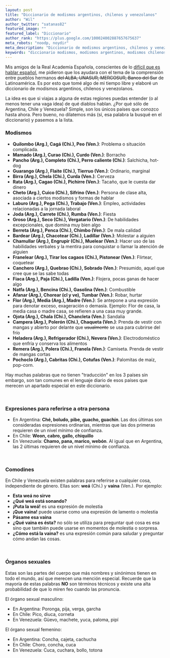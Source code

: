 ```yaml
---
layout: post
title: "Diccionario de modismos argentinos, chilenos y venezolanos"
author: "Wil"
author_twitter: "satanas82"
featured_image: ""
featured_label: "Diccionario"
author_rank: "https://plus.google.com/100024002887657675637"
meta_robots: "noodp, noydir"
meta_description: "Diccionario de modismos argentinos, chilenos y venezolanos"
keywords: "diccionario modismos, modismos argentinos, modismos chilenos, modismos venezolanos"
---
```


Mis amigos de la Real Academia Española, conscientes de lo 
<a href="http://www.youtube.com/watch?v=E5kA0W3MN60">difícil que es hablar español</a>, me pidieron que los ayudara 
con el tema de la comprensión entre pueblos hermanos <del>del ALBA, UNASUR, MERCOSUR, Banco del Sur</del> de Latinoamérica. 
Es por esto que tomé algo de mi tiempo libre y elaboré un diccionario de modismos argentinos, chilenos y venezolanos.
<!-- summary -->

La idea es que si viajas a alguna de estas regiones puedas entender (o al menos tener una vaga idea) de qué diablos 
hablan. ¿Por qué sólo de Argentina, Chile y Venezuela? Simple, son los únicos países que conozco hasta ahora. Pero bueno, 
no dilatemos más (sí, esa palabra la busqué en el diccionario) y pasemos a la lista.


<h3>Modismos</h3>

* **Quilombo (Arg.), Cagá (Chi.), Peo (Ven.)**: Problema o situación complicada.
* **Mamado (Arg.), Curao (Chi.), Curdo (Ven.)**: Borracho
* **Pancho (Arg.), Completo (Chi.), Perro caliente (Chi.)**: Salchicha, hot-dog
* **Guarango (Arg.), Flaite (Chi.), Tierruo (Ven.)**: Ordinario, marginal
* **Birra (Arg.), Chela (Chi.), Curda (Ven.)**: Cerveza
* **Rata (Arg.), Cagao (Chi.), Pichirre (Ven.)**: Tacaño, que le cuesta dar dinero
* **Cheto (Arg.), Cuico (Chi.), Sifrino (Ven.)**: Persona de clase alta, asociada a ciertos modismos y formas de hablar
* **Laburo (Arg.), Pega (Chi.), Trabajo (Ven.)**: Empleo, actividades relacionadas a la jornada laboral
* **Joda (Arg.), Carrete (Chi.), Rumba (Ven.)**: Fiesta
* **Groso (Arg.), Seco (Chi.), Vergatario (Ven.)**: De habilidades excepcionales, que domina muy bien algo
* **Berreta (Arg.), Penca (Chi.), Chimbo (Ven.)**: De mala calidad
* **Bardear (Arg.), Chacotear (Chi.), Ladillar (Ven.)**: Molestar a alguien
* **Chamullar (Arg.), Engrupir (Chi.), Muelear (Ven.)**: Hacer uso de las habilidades verbales y la mentira para conquistar 
    o llamar la atención de alguien
* **Franelear (Arg.), Tirar los cagaos (Chi.), Pistonear (Ven.)**: Flirtear, coquetear
* **Canchero (Arg.), Quebrao (Chi.), Sobrado (Ven.)**: Presumido, aquel que cree que se las sabe todas
* **Fiaca (Arg.), Paja (Chi.), Ladilla (Ven.)**: Flojera, pocas ganas de hacer algo
* **Natfa (Arg.), Bencina (Chi.), Gasolina (Ven.)**: Combustible
* **Afanar (Arg.), Chorear (cl y ve), Tumbar (Ven.)**: Robar, hurtar
* **Flor (Arg.), Media (Arg.), Madre (Ven.)**: Se antepone a una expresión para denotar exceso, exageración o demasía.
  Ejemplo: Flor de casa, la media casa o madre casa, se refieren a una casa muy grande.
* **Ojota (Arg.), Chala (Chi.), Chancleta (Ven.)**: Sandalia
* **Campera (Arg.), Polerón (Chi.), Chaqueta (Ven.)**: Prenda de vestir con mangas y abierto por delante que 
    <del>usualmente</del> se usa para cubrirse del frío
* **Heladera (Arg.), Refrigerador (Chi.), Nevera (Ven.)**: Electrodoméstico que enfría y conserva los alimentos
* **Remera (Arg.), Polera (Chi.), Franela (Ven.)**: Camiseta. Prenda de vestir de mangas cortas
* **Pochoclo (Arg.), Cabritas (Chi.), Cotufas (Ven.)**: Palomitas de maíz, pop-corn.


Hay muchas palabras que no tienen "traducción" en los 3 países sin embargo, son tan comunes en el lenguaje diario de 
esos países que merecen un apartado especial en este diccionario.


<br/>
<h3>Expresiones para referirse a otra persona</h3>


* En Argentina: **Ché, boludo, pibe, guacho, guachín**. Las dos últimas son consideradas expresiones ordinarias, mientras
    que las dos primeras requieren de un nivel mínimo de confianza.
* En Chile: **Weon, cabro, gallo, chiquillo**
* En Venezuela: **Chamo, pana, marico, webón**. Al igual que en Argentina, las 2 últimas requieren de un nivel mínimo de 
    confianza.


<br/>
<h3>Comodines</h3>

En Chile y Venezuela existen palabras para referirse a cualquier cosa, independiente de género. Ellas son: 
**weá** (Chi.) y **vaina** (Ven.). Por ejemplo:

* **Esta weá no sirve**
* **¿Qué weá está sonando?**
* **¡Puta la weá!** es una expresión de molestia
* **¡Que vaina!** puede usarse como una expresión de lamento o molestia
* **Pásame esa vaina**
* **¿Qué vaina es ésta?** no sólo se utiliza para preguntar qué cosa es esa sino que también puede usarse en momentos
  de molestia o sorpresa.
* **¿Cómo está la vaina?** es una expresión común para saludar y preguntar cómo andan las cosas.


<br/>
<h3>Órganos sexuales</h3>

Estas son las partes del cuerpo que más nombres y sinónimos tienen en todo el mundo, así que merecen una mención especial.
Recuerde que la mayoría de estas palabras **NO** son términos técnicos y existe una alta probabilidad de que lo miren feo
cuando las pronuncia.

El órgano sexual masculino:

* En Argentina: Poronga, pija, verga, garcha
* En Chile: Pico, diuca, corneta
* En Venezuela: Güevo, machete, yuca, paloma, pipí

El órgano sexual femenino:

* En Argentina: Concha, cajeta, cachucha
* En Chile: Choro, concha, cuca
* En Venezuela: Cuca, cuchara, bollo, totona

